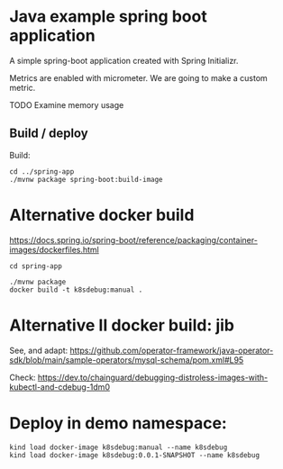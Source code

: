 # Java example spring boot application

A simple spring-boot application created with Spring Initializr.

Metrics are enabled with micrometer. We are going to make a custom metric.

TODO Examine memory usage

## Build / deploy

Build:
```shell
cd ../spring-app
./mvnw package spring-boot:build-image
```

# Alternative docker build

https://docs.spring.io/spring-boot/reference/packaging/container-images/dockerfiles.html

```shell
cd spring-app

./mvnw package 
docker build -t k8sdebug:manual .
```

# Alternative II docker build: jib

See, and adapt:
https://github.com/operator-framework/java-operator-sdk/blob/main/sample-operators/mysql-schema/pom.xml#L95

Check: https://dev.to/chainguard/debugging-distroless-images-with-kubectl-and-cdebug-1dm0

# Deploy in demo namespace:
```
kind load docker-image k8sdebug:manual --name k8sdebug
kind load docker-image k8sdebug:0.0.1-SNAPSHOT --name k8sdebug
```
